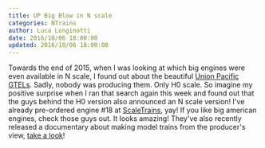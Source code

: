 ```yaml
---
title: UP Big Blow in N scale
categories: NTrains
author: Luca Longinotti
date: 2016/10/06 18:00:00
updated: 2016/10/06 18:00:00
---
```

Towards the end of 2015, when I was looking at which big engines were even available
in N scale, I found out about the beautiful [Union Pacific GTELs][1]. Sadly, nobody was
producing them. Only H0 scale. So imagine my positive surprise when I ran that search
again this week and found out that the guys behind the H0 version also announced
an N scale version! I've already pre-ordered engine #18 at [ScaleTrains][2], yay!
If you like big american engines, check those guys out. It looks amazing!
They've also recently released a documentary about making model trains from the
producer's view, [take a look][3]!

[1]: https://en.wikipedia.org/wiki/Union_Pacific_GTELs "UP GTELs 'Big Blow'"
[2]: https://www.scaletrains.com/ "ScaleTrains"
[3]: http://trainmasters.tv/video-player/tmtv-2015-11-act-iii "Making Of Scale Models"
